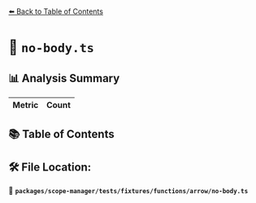 [⬅️ Back to Table of Contents](../../../../../../index.md)

# 📄 `no-body.ts`

## 📊 Analysis Summary

| Metric | Count |
|--------|-------|

## 📚 Table of Contents


## 🛠️ File Location:
📂 **`packages/scope-manager/tests/fixtures/functions/arrow/no-body.ts`**